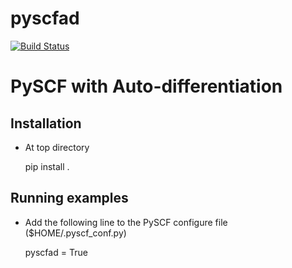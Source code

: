 # pyscfad

[![Build Status](https://github.com/fishjojo/pyscfad/workflows/CI/badge.svg)](https://github.com/fishjojo/pyscfad/actions?query=workflow%3ACI)

PySCF with Auto-differentiation
===============================

Installation
------------

* At top directory

    pip install .

Running examples
----------------

* Add the following line to the PySCF configure file ($HOME/.pyscf\_conf.py)

    pyscfad = True
